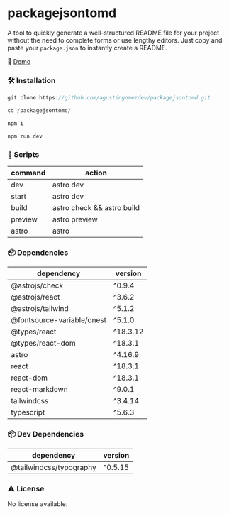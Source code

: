 
# packagejsontomd
A tool to quickly generate a well-structured README file for your project without the need to complete forms or use lengthy editors. Just copy and paste your `package.json` to instantly create a README.

🚀 [Demo](https://packagejsontomd.vercel.app/)

### 🛠️ Installation

```js
git clone https://github.com/agustingomezdev/packagejsontomd.git
```

```js
cd /packagejsontomd/
```

```js
npm i
```

```js
npm run dev
```

### 📝 Scripts

| command | action |
|---------|--------|
| dev | astro dev |
| start | astro dev |
| build | astro check && astro build |
| preview | astro preview |
| astro | astro |

### 📦 Dependencies

| dependency | version |
  |---------|--------|
  | @astrojs/check | ^0.9.4 |
| @astrojs/react | ^3.6.2 |
| @astrojs/tailwind | ^5.1.2 |
| @fontsource-variable/onest | ^5.1.0 |
| @types/react | ^18.3.12 |
| @types/react-dom | ^18.3.1 |
| astro | ^4.16.9 |
| react | ^18.3.1 |
| react-dom | ^18.3.1 |
| react-markdown | ^9.0.1 |
| tailwindcss | ^3.4.14 |
| typescript | ^5.6.3 |

### 📦 Dev Dependencies

| dependency | version |
|---------|--------|
| @tailwindcss/typography | ^0.5.15 |

### ⚠️ License

No license available.

